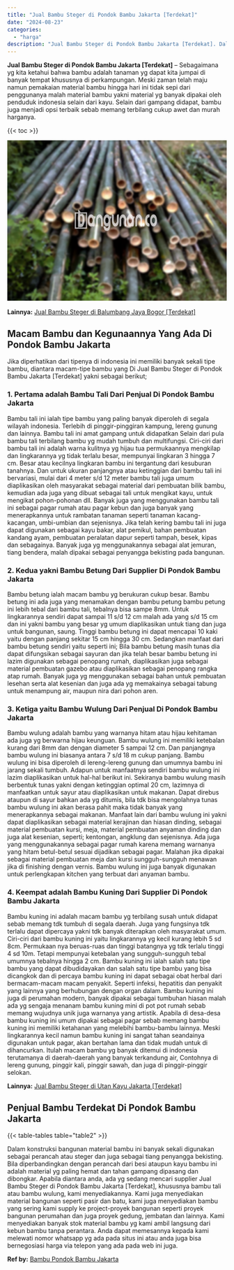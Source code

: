 ```yaml
---
title: "Jual Bambu Steger di Pondok Bambu Jakarta [Terdekat]"
date: "2024-08-23"
categories: 
  - "harga"
description: "Jual Bambu Steger di Pondok Bambu Jakarta [Terdekat]. Dalam konstruksi bangunan material bambu ini banyak sekali digunakan sebagai perancah atau steger dan j..."
---
```


**Jual Bambu Steger di Pondok Bambu Jakarta \[Terdekat\]** – Sebagaimana yg kita ketahui bahwa bambu adalah tanaman yg dapat kita jumpai di banyak tempat khususnya di perkampungan. Meski zaman telah maju namun pemakaian material bambu hingga hari ini tidak sepi dari penggunanya malah material bambu yakni material yg banyak dipakai oleh penduduk indonesia selain dari kayu. Selain dari gampang didapat, bambu juga menjadi opsi terbaik sebab memang terbilang cukup awet dan murah harganya.

{{< toc >}}

![Jual Bambu Steger di Pondok Bambu Jakarta [Terdekat]](/images/jual-bambu-tali-04.png)

**Lainnya:** [Jual Bambu Steger di Balumbang Jaya Bogor \[Terdekat\]](https://bambu.bangunan.co/jual-bambu-steger-di-balumbang-jaya-bogor-terdekat/)

## Macam Bambu dan Kegunaannya Yang Ada Di Pondok Bambu Jakarta

Jika diperhatikan dari tipenya di indonesia ini memiliki banyak sekali tipe bambu, diantara macam-tipe bambu yang Di Jual Bambu Steger di Pondok Bambu Jakarta \[Terdekat\] yakni sebagai berikut;

### 1\. Pertama adalah Bambu Tali Dari Penjual Di Pondok Bambu Jakarta

Bambu tali ini ialah tipe bambu yang paling banyak diperoleh di segala wilayah indonesia. Terlebih di pinggir-pinggiran kampung, lereng gunung dan lainnya. Bambu tali ini amat gampang untuk didapatkan Selain dari pula bambu tali terbilang bambu yg mudah tumbuh dan multifungsi. Ciri-ciri dari bambu tali ini adalah warna kulitnya yg hijau tua permukaannya mengkilap dan lingkarannya yg tidak terlalu besar, mempunyai lingkaran 3 hingga 7 cm. Besar atau kecilnya lingkaran bambu ini tergantung dari kesuburan tanahnya. Dan untuk ukuran panjangnya atau ketinggian dari bambu tali ini bervariasi, mulai dari 4 meter s/d 12 meter bambu tali juga umum diaplikasikan oleh masyarakat sebagai material dari pembuatan bilik bambu, kemudian ada juga yang dibuat sebagai tali untuk mengikat kayu, untuk mengikat pohon-pohonan dll. Banyak juga yang menggunakan bambu tali ini sebagai pagar rumah atau pagar kebun dan juga banyak yang menerapkannya untuk rambatan tanaman seperti tanaman kacang-kacangan, umbi-umbian dan sejenisnya. Jika telah kering bambu tali ini juga dapat digunakan sebagai kayu bakar, alat pemikul, bahan pembuatan kandang ayam, pembuatan peralatan dapur seperti tampah, besek, kipas dan sebagainya. Banyak juga yg menggunakannya sebagai alat jemuran, tiang bendera, malah dipakai sebagai penyangga bekisting pada bangunan.

### 2\. Kedua yakni Bambu Betung Dari Supplier Di Pondok Bambu Jakarta

Bambu betung ialah macam bambu yg berukuran cukup besar. Bambu betung ini ada juga yang menamakan dengan bambu petung bambu petung ini lebih tebal dari bambu tali, tebalnya bisa sampe 8mm. Untuk lingkarannya sendiri dapat sampai 11 s/d 12 cm malah ada yang s/d 15 cm dan ini yakni bambu yang besar yg umum diaplikasikan untuk tiang dan juga untuk bangunan, saung. Tinggi bambu betung ini dapat mencapai 10 kaki yaitu dengan panjang sekitar 15 cm hingga 30 cm. Sedangkan manfaat dari bambu betung sendiri yaitu seperti ini; Bila bambu betung masih tunas dia dapat difungsikan sebagai sayuran dan jika telah besar bambu betung ini lazim digunakan sebagai penopang rumah, diaplikasikan juga sebagai material pembuatan gazebo atau diaplikasikan sebagai penopang rangka atap rumah. Banyak juga yg menggunakan sebagai bahan untuk pembuatan lesehan serta alat kesenian dan juga ada yg memakainya sebagai tabung untuk menampung air, maupun nira dari pohon aren.

### 3\. Ketiga yaitu Bambu Wulung Dari Penjual Di Pondok Bambu Jakarta

Bambu wulung adalah bambu yang warnanya hitam atau hijau kehitaman ada juga yg berwarna hijau keunguan. Bambu wulung ini memiliki ketebalan kurang dari 8mm dan dengan diameter 5 sampai 12 cm. Dan panjangnya bambu wulung ini biasanya antara 7 s/d 18 m cukup panjang. Bambu wulung ini bisa diperoleh di lereng-lereng gunung dan umumnya bambu ini jarang sekali tumbuh. Adapun untuk manfaatnya sendiri bambu wulung ini lazim diaplikasikan untuk hal-hal berikut ini. Sekiranya bambu wulung masih berbentuk tunas yakni dengan ketinggian optimal 20 cm, lazimnya di manfaatkan untuk sayur atau diaplikasikan untuk makanan. Dapat direbus ataupun di sayur bahkan ada yg ditumis, bila tdk bisa mengolahnya tunas bambu wulung ini akan berasa pahit maka tidak banyak yang menerapkannya sebagai makanan. Manfaat lain dari bambu wulung ini yakni dapat diaplikasikan sebagai material kerajinan dan hiasan dinding, sebagai material pembuatan kursi, meja, material pembuatan anyaman dinding dan juga alat kesenian, seperti; kentongan, angklung dan sejenisnya. Ada juga yang menggunakannya sebagai pagar rumah karena memang warnanya yang hitam betul-betul sesuai dijadikan sebagai pagar. Malahan jika dipakai sebagai material pembuatan meja dan kursi sungguh-sungguh menawan jika di finishing dengan vernis. Bambu wulung ini juga banyak digunakan untuk perlengkapan kitchen yang terbuat dari anyaman bambu.

### 4\. Keempat adalah Bambu Kuning Dari Supplier Di Pondok Bambu Jakarta

Bambu kuning ini adalah macam bambu yg terbilang susah untuk didapat sebab memang tdk tumbuh di segala daerah. Juga yang fungsinya tdk terlalu dapat dipercaya yakni tdk banyak diterapkan oleh masyarakat umum. Ciri-ciri dari bambu kuning ini yaitu lingkarannya yg kecil kurang lebih 5 sd 8cm. Permukaan nya beruas-ruas dan tinggi batangnya yg tdk terlalu tinggi 4 sd 10m. Tetapi mempunyai ketebalan yang sungguh-sungguh tebal umumnya tebalnya hingga 2 cm. Bambu kuning ini ialah salah satu tipe bambu yang dapat dibudidayakan dan salah satu tipe bambu yang bisa dicangkok dan di percaya bambu kuning ini dapat sebagai obat herbal dari bermacam-macam macam penyakit. Seperti infeksi, hepatitis dan penyakit yang lainnya yang berhubungan dengan organ dalam. Bambu kuning ini juga di perumahan modern, banyak dipakai sebagai tumbuhan hiasan malah ada yg sengaja menanam bambu kuning mini di pot pot rumah sebab memang wujudnya unik juga warnanya yang artistik. Apabila di desa-desa bambu kuning ini umum dipakai sebagai pagar sebab memang bambu kuning ini memiliki ketahanan yang melebihi bambu-bambu lainnya. Meski lingkarannya kecil namun bambu kuning ini sangat tahan seandainya digunakan untuk pagar, akan bertahan lama dan tidak mudah untuk di dihancurkan. Itulah macam bambu yg banyak ditemui di indonesia terutamanya di daerah-daerah yang banyak terkandung air, Contohnya di lereng gunung, pinggir kali, pinggir sawah, dan juga di pinggir-pinggir selokan.

**Lainnya:** [Jual Bambu Steger di Utan Kayu Jakarta \[Terdekat\]](https://bambu.bangunan.co/jual-bambu-steger-di-utan-kayu-jakarta-terdekat/)

## Penjual Bambu Terdekat Di Pondok Bambu Jakarta

{{< table-tables table="table2" >}}

Dalam konstruksi bangunan material bambu ini banyak sekali digunakan sebagai perancah atau steger dan juga sebagai tiang penyangga bekisting. Bila diperbandingkan dengan perancah dari besi ataupun kayu bambu ini adalah material yg paling hemat dan tahan gampang dipasang dan dibongkar. Apabila diantara anda, ada yg sedang mencari supplier Jual Bambu Steger di Pondok Bambu Jakarta \[Terdekat\], khususnya bambu tali atau bambu wulung, kami menyediakannya. Kami juga menyediakan material bangunan seperti pasir dan batu, kami juga menyediakan bambu yang sering kami supply ke project-proyek bangunan seperti proyek bangunan perumahan dan juga proyek gedung, jembatan dan lainnya. Kami menyediakan banyak stok material bambu yg kami ambil langsung dari kebun bambu tanpa perantara. Anda dapat memesannya kepada kami melewati nomor whatsapp yg ada pada situs ini atau anda juga bisa bernegosiasi harga via telepon yang ada pada web ini juga.

**Ref by:** [Bambu Pondok Bambu Jakarta](https://id.wikipedia.org/wiki/Bambu)
